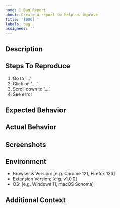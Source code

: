 ```yaml
---
name: 🐞 Bug Report
about: Create a report to help us improve
title: '[BUG] '
labels: bug
assignees: ''
---
```


## Description
<!-- A clear and concise description of what the bug is -->

## Steps To Reproduce
1. Go to '...'
2. Click on '....'
3. Scroll down to '....'
4. See error

## Expected Behavior
<!-- A clear and concise description of what you expected to happen -->

## Actual Behavior
<!-- What actually happened -->

## Screenshots
<!-- If applicable, add screenshots to help explain your problem -->

## Environment
- Browser & Version: [e.g. Chrome 121, Firefox 123]
- Extension Version: [e.g. v1.0.0]
- OS: [e.g. Windows 11, macOS Sonoma]

## Additional Context
<!-- Add any other context about the problem here -->